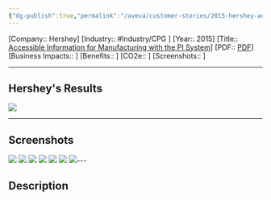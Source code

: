 ```yaml
---
{"dg-publish":true,"permalink":"/aveva/customer-stories/2015-hershey-accessible-information-for-manufacturing-with-the-pi-system/","dgPassFrontmatter":true}
---
```


[Company:: Hershey]
[Industry:: #Industry/CPG ]
[Year:: 2015]
[Title:: [Accessible Information for Manufacturing with the PI System](https://resources.osisoft.com/presentations/accessible-information-for-manufacturing-with-pi-system-p2/)]
[PDF:: [PDF](https://cdn.osisoft.com/corp/en/media/presentations/2015/UsersConference2015/PDF/UsersConference2015_TheHersheyCompany_Gregg_AccessibleInformationforManufacturingwithPISystem.pdf)]
[Business Impacts:: ]
[Benefits:: ]
[CO2e:: ]
[Screenshots:: ] 

---
## Hershey's Results
![](https://i.imgur.com/MWxWI6e.png)

---
## Screenshots
![](https://i.imgur.com/1grxJfs.png)
![](https://i.imgur.com/3EV5N8d.png)
![](https://i.imgur.com/47ke0DN.png)
![](https://i.imgur.com/dgi8cug.png)
![](https://i.imgur.com/tZCqNL9.png)
![](https://i.imgur.com/JJT958e.png)
![](https://i.imgur.com/aE7Pvxz.png)---
## Description